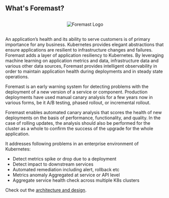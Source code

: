## What's Foremast?

<div style="text-align:center; margin:30px 0">
  <img src="{{ site.baseurl }}/assets/images/foremast-logo.png" class="img-fluid" alt="Foremast Logo">
</div>

An application’s health and its ability to serve customers is of primary importance for any business. Kubernetes provides elegant abstractions that ensure applications are resilient to infrastructure changes and failures. Foremast adds a layer of application resiliency to Kubernetes. By leveraging machine learning on application metrics and data, infrastructure data and various other data sources, Foremast provides intelligent observability in order to maintain application health during deployments and in steady state operations.

Foremast is an early warning system for detecting problems with the deployment of a new version of a service or component. Production deployments have used manual canary analysis for a few years now in various forms, be it A/B testing, phased rollout, or incremental rollout.

Foremast enables automated canary analysis that scores the health of new deployments on the basis of performance, functionality, and quality. In the case of rolling updates, the analysis should also be performed for the cluster as a whole to confirm the success of the upgrade for the whole application.

It addresses following problems in an enterprise environment of Kubernetes:

- Detect metrics spike or drop due to a deployment
- Detect impact to downstream services
- Automated remediation including alert, rollback etc
- Metrics anomaly Aggregated at service or API level
- Aggregate service health check across multiple K8s clusters

Check out the [architecture and design](https://github.intuit.com/dev-containers/foremast/blob/master/docs/design.md).